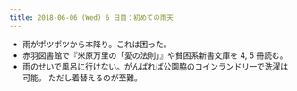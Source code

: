 ```yaml
---
title: 2018-06-06 (Wed) 6 日目：初めての雨天
---
```


* 雨がポツポツから本降り。これは困った。
* 赤羽図書館で『米原万里の「愛の法則」』や貧困系新書文庫を 4, 5 冊読む。
* 雨のせいで風呂に行けない。がんばれば公園脇のコインランドリーで洗濯は可能。
  ただし着替えるのが至難。
